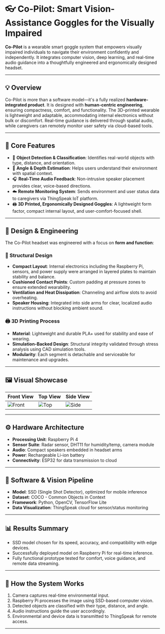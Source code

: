 # 👓 Co-Pilot: Smart Vision-Assistance Goggles for the Visually Impaired

**Co-Pilot** is a wearable smart goggle system that empowers visually impaired individuals to navigate their environment confidently and independently. It integrates computer vision, deep learning, and real-time audio guidance into a thoughtfully engineered and ergonomically designed headset.

---

## 💡 Overview

Co-Pilot is more than a software model—it's a fully realized **hardware-integrated product**. It is designed with **human-centric engineering**, ensuring compactness, comfort, and functionality. The 3D-printed wearable is lightweight and adaptable, accommodating internal electronics without bulk or discomfort. Real-time guidance is delivered through spatial audio, while caregivers can remotely monitor user safety via cloud-based tools.

---

## 🧠 Core Features

- 🔎 **Object Detection & Classification**: Identifies real-world objects with type, distance, and orientation.
- 🧭 **Angle & Depth Estimation**: Helps users understand their environment with spatial context.
- 🎧 **Real-Time Audio Feedback**: Non-intrusive speaker placement provides clear, voice-based directions.
- ☁️ **Remote Monitoring System**: Sends environment and user status data to caregivers via ThingSpeak IoT platform.
- 🖨️ **3D Printed, Ergonomically Designed Goggles**: A lightweight form factor, compact internal layout, and user-comfort-focused shell.

---

## 🧩 Design & Engineering

The Co-Pilot headset was engineered with a focus on **form and function**:

### 🔧 Structural Design

- **Compact Layout**: Internal electronics including the Raspberry Pi, sensors, and power supply were arranged in layered plates to maintain stability and balance.
- **Cushioned Contact Points**: Custom padding at pressure zones to ensure extended wearability.
- **Ventilation and Heat Dissipation**: Channeling and airflow slots to avoid overheating.
- **Speaker Housing**: Integrated into side arms for clear, localized audio instructions without blocking ambient sound.

### 🖨️ 3D Printing Process

- **Material**: Lightweight and durable PLA+ used for stability and ease of wearing.
- **Simulation-Backed Design**: Structural integrity validated through stress analysis using CAD simulation tools.
- **Modularity**: Each segment is detachable and serviceable for maintenance and upgrades.

---

## 🖼 Visual Showcase

| Front View | Top View | Side View |
|------------|----------|-----------|
| ![Front](![image](https://github.com/user-attachments/assets/fbff9a04-f8a1-4df6-a1c8-85d2d666c81f)) | ![Top](![image](https://github.com/user-attachments/assets/6be74598-f947-4fc1-b2d0-ee13fa08b51f)) | ![Side](![image](https://github.com/user-attachments/assets/f5a962c6-77f6-4927-bae1-561d25c765f1)) |


---

## ⚙️ Hardware Architecture

- **Processing Unit**: Raspberry Pi 4
- **Sensor Suite**: Radar sensor, DHT11 for humidity/temp, camera module
- **Audio**: Compact speakers embedded in headset arms
- **Power**: Rechargeable Li-ion battery
- **Connectivity**: ESP32 for data transmission to cloud

---

## 🔬 Software & Vision Pipeline

- **Model**: SSD (Single Shot Detector), optimized for mobile inference
- **Dataset**: COCO - Common Objects in Context
- **Framework**: Python, OpenCV, TensorFlow Lite
- **Data Visualization**: ThingSpeak cloud for sensor/status monitoring

---

## 📊 Results Summary

- SSD model chosen for its speed, accuracy, and compatibility with edge devices.
- Successfully deployed model on Raspberry Pi for real-time inference.
- Fully functional prototype tested for comfort, voice guidance, and remote data streaming.

---

## 🚀 How the System Works

1. Camera captures real-time environmental input.
2. Raspberry Pi processes the image using SSD-based computer vision.
3. Detected objects are classified with their type, distance, and angle.
4. Audio instructions guide the user accordingly.
5. Environmental and device data is transmitted to ThingSpeak for remote access.

---


